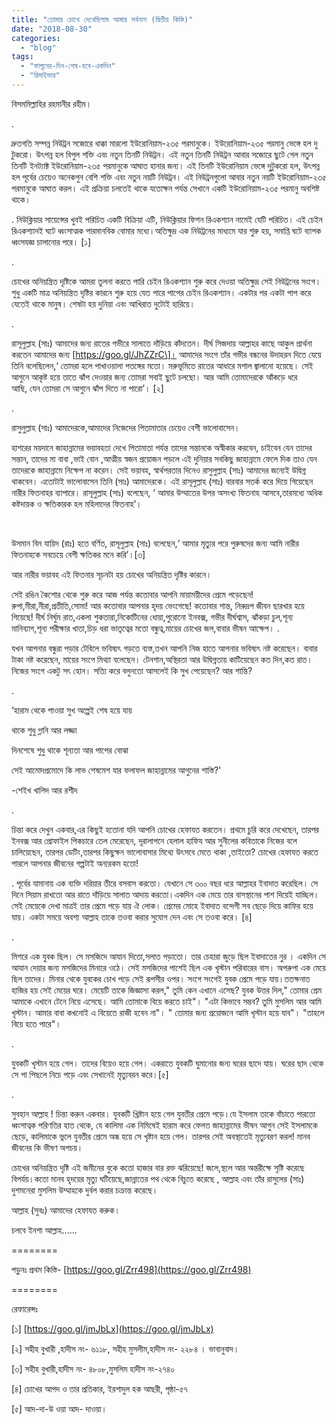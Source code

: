 ```yaml
---
title: "তোমার চোখে দেখেছিলাম আমার সর্বনাশ (দ্বিতীয় কিস্তি)"
date: "2018-08-30"
categories: 
  - "blog"
tags: 
  - "ফাগুনের-দিন-শেষ-হবে-একদিন"
  - "রিমাইন্ডার"
---
```


বিসমমিল্লাহির রহমানীর রহীম।

.

দ্রুতগতি সম্পন্ন নিউট্রন সজোরে ধাক্কা মারলো ইউরোনিয়াম-২৩৫ পরমানুকে। ইউরোনিয়াম-২৩৫ পরমানু ভেঙ্গে হল দু টুকরো। উৎপন্ন হল বিপুল শক্তি এবং নতুন তিনটি নিউট্রন। এই নতুন তিনটি নিউট্রন আবার সজোরে ছুটে গেল নতুন তিনটি ইনট্যাক্ট ইউরোনিয়াম-২৩৫ পরমানুকে আঘাত হানার জন্য। এই তিনটি ইউরোনিয়াম ভেঙ্গে দুটুকরো হল, উৎপন্ন হল পূর্বের চেয়েও অনেকগুন বেশি শক্তি এবং নতুন নয়টি নিউট্রন। এই নিউট্রনগুলো আবার নতুন নয়টি ইউরোনিয়াম-২৩৫ পরমানুকে আঘাত করল। এই প্রক্রিয়া চলতেই থাকে যতোক্ষন পর্যন্ত সেখানে একটি ইউরোনিয়াম-২৩৫ পরমানু অবশিষ্ট থাকে।

. নিউক্লিয়ার সায়েন্সের খুবই পরিচিত একটি বিক্রিয়া এটি, নিউক্লিয়ার ফিশন রিএকশ্যান নামেই যেটি পরিচিত। এই চেইন রিএকশ্যানই ঘটে ধ্বংসাত্মক পারমানবিক বোমার মধ্যে।অতিক্ষুদ্র এক নিউট্রনের মাধ্যমে যার শুরু হয়, সমাপ্তি ঘটে ব্যাপক ধ্বংসযজ্ঞ চালানোর পরে। \[১\]

.

চোখের অনিয়ন্ত্রিত দৃষ্টিকে আমরা তুলনা করতে পারি চেইন রিএকশ্যান শুরু করে দেওয়া অতিক্ষুদ্র সেই নিউট্রনের সংগে। শুধু একটি মাত্র অনিয়ন্ত্রিত দৃষ্টির কারনে শুরু হয়ে যেত পারে পাপের চেইন রিএকশ্যান। একটার পর একটা পাপ করে যেতেই থাকে মানুষ। শেষটা হয় দুনিয়া এবং আখিরাত দুটোই হারিয়ে।

.

রাসূলুল্লাহ (সাঃ) আমাদের জন্য রাতের গভীরে সালাতে দাঁড়িয়ে কাঁদতেন। দীর্ঘ সিজদায় আল্লাহর কাছে আকুল প্রার্থনা করতেন আমাদের জন্য \[https://goo.gl/JhZZrC\]। আমাদের সংগে তাঁর গভীর বন্ধনের উদাহরন দিতে যেয়ে তিনি বলেছিলেন,‘ তোমরা হলে পাখাওয়ালা পতঙ্গের মতো। মরুভূমিতে রাতের আধারে মশাল জ্বালানো হয়েছে। সেই আগুনে আকৃষ্ট হয়ে তাতে ঝাঁপ দেওয়ার জন্য তোমরা সবাই ছুটে চলছো। আর আমি তোমাদেরকে আঁকড়ে ধরে আছি, যেন তোমরা সে আগুনে ঝাঁপ দিতে না পারো’। \[২\]

.

রাসুলুল্লাহ (সাঃ) আমাদেরকে,আমাদের নিজেদের পিতামাতার চেয়েও বেশী ভালোবাসেন।

হাশরের ময়দানে জাহান্নামের ভয়াবহতা দেখে পিতামাতা পর্যন্ত তাদের সন্তানকে অস্বীকার করবেন, চাইবেন যেন তাদের সন্তান, তাদের মা বাবা ,ভাই বোন ,আত্মীয় স্বজন প্রয়োজন পড়লে এই দুনিয়ার সবকিছু জাহান্নামে ফেলে দিক তাও যেন তাদেরকে জাহান্নামে নিক্ষেপ না করেন। সেই ভয়াবহ, স্বার্থপরতার দিনেও রাসুলুল্লাহ (সাঃ) আমাদের জন্যেই উদ্বিগ্ন থাকবেন। এতোটাই ভালোবাসেন তিনি (সাঃ) আমাদেরকে। এই রাসূলুল্লাহ (সাঃ) বারবার সতর্ক করে দিয়ে গিয়েছেন নারীর ফিতনাহর ব্যাপারে। রাসূলুল্লাহ (সাঃ) বলেছেন, ‘ আমার উম্মাতের উপর অসংখ্য ফিতনাহ আসবে,তারমধ্যে অধিক কষ্টদায়ক ও ক্ষতিকারক হল মহিলাদের ফিতনাহ’।

 

উসমান বিন যায়িদ (রাঃ) হতে বর্ণিত, রাসূলুল্লাহ (সাঃ) বলেছেন,‘ আমার মৃত্যুর পরে পুরুষদের জন্য আমি নারীর ফিতনাহকে সবচেয়ে বেশী ক্ষতিকর মনে করি’।\[৩\]

আর নারীর ভয়াবহ এই ফিতনার সূচনটা হয় চোখের অনিয়ন্ত্রিত দৃষ্টির কারনে।

সেই রঙিন কৈশোর থেকে শুরু করে আজ পর্যন্ত কতোবার আপনি মায়াময়ীদের প্রেমে পড়েছেন! রুপা,মীরা,নীরা,প্রতীতি,সোমা! আর কতোবার আপনার হৃদয় ভেংগেছে! কতোবার শান্ত, নিরুদ্রপ জীবন ছারখার হয়ে গিয়েছে! দীর্ঘ নির্ঘুম রাত,একলা শুকতারা,নিকোটিনের ধোয়া,পুরোনো ইনবক্স, গভীর দীর্ঘশ্বাস, ঝাঁকড়া চুল,শূন্য মানিব্যাগ,শূন্য পরীক্ষার খাতা,চিড় ধরা ভাতৃত্বের মতো বন্ধুত্ব,মায়ের চোখের জল,বাবার ভীষন আক্ষেপ। .

যখন আপনার বন্ধুরা পড়ার টেবিলে ভবিষ্যৎ গড়তে ব্যস্ত,তখন আপনি নিজ হাতে আপনার ভবিষ্যৎ নষ্ট করেছেন। বাবার টাকা নষ্ট করেছেন, মায়ের সংগে মিথ্যা বলেছেন। টেনশান,অস্থিরতা আর উদ্বিগ্নতায় কাটিয়েছেন কত দিন,কত রাত। নিজের সংগে একটু সৎ হোন। সত্যি করে বলুনতো আসলেই কি সুখ পেয়েছেন? আর শান্তি?

.

‘হারাম থেকে পাওয়া সুখ অল্পেই শেষ হয়ে যায়

থাকে শুধু গ্লানি আর লজ্জা

দিনশেষে শুধু থাকে শূন্যতা আর পাপের বোঝা

সেই আমোদপ্রমোদে কি লাভ শেষমেশ যার ফলাফল জাহান্নামের আগুনের শাস্তি?'

\-শেইখ খালিদ আর রশীদ

.

চিন্তা করে দেখুন একবার,এর কিছুই হতোনা যদি আপনি চোখের হেফাযত করতেন। প্রথমে চুরি করে দেখেছেন, তারপর ইনবক্স আর প্রোফাইল পিকচারে তেল মেরেছেন, দূরালাপনে হেলাল হাফিয আর সুনীলের কবিতাকে নিজের বলে চালিয়েছেন, তারপর ডেটিং,তারপর কিছুক্ষন ভালোবাসার মিথ্যে উৎসবে মেতে থাকা ,তাইতো? চোখের হেফাযত করতে পারলে আপনার জীবনের গল্পটাই অন্যরকম হতো!

. পূর্বের যামানায় এক ব্যক্তি দরিয়ার তীরে বসবাস করতো। যেখানে সে ৩০০ বছর ধরে আল্লাহর ইবাদাত করেছিল। সে দিনে সিয়াম রাখতো আর রাতে দাঁড়িয়ে সালাত আদায় করতো।একদিন এক মেয়ে তার বাসস্থানের পাশ দিয়েই যাচ্ছিল। সেই মেয়েকে দেখা মাত্রই তার প্রেমে পড়ে যায় ঐ লোক। প্রেমের মোহে ইবাদাত বন্দেগী সব ছেড়ে দিয়ে কাফির হয়ে যায়। একটা সময়ে অবশ্য আল্লাহ তাকে তওবা করার সুযোগ দেন এবং সে তওবা করে। \[৪\]

.

মিশরে এক যুবক ছিল। সে মসজিদে আযান দিতো,সলাত পড়াতো। তার চেহারা জুড়ে ছিল ইবাদাতের নুর । একদিন সে আযান দেয়ার জন্য মসজিদের মিনারে ওঠে। সেই মসজিদের পাশেই ছিল এক খৃস্টান পরিবারের বাস। অপরুপা এক মেয়ে ছিল তাদের। মিনার থেকে যুবকের চোখ পড়ে সেই রূপসীর ওপর। সংগে সংগেই যুবক প্রেমে পড়ে যায়।ততক্ষনাত হাজির হয় সেই মেয়ের ঘরে। মেয়েটি তাকে জিজ্ঞাসা করল," তুমি কেন এখানে এসেছ? যুবক উত্তর দিল," তোমার প্রেম আমাকে এখানে টেনে নিয়ে এসেছে। আমি তোমাকে বিয়ে করতে চাই"। "এটা কিভাবে সম্ভব? তুমি মুসলিম আর আমি খৃস্টান। আমার বাবা কখনোই এ বিয়েতে রাজী হবেন না"। " তোমার জন্য প্রয়োজনে আমি খৃস্টান হয়ে যাব"। "তাহলে বিয়ে হতে পারে"।

.

যুবকটি খৃস্টান হয়ে গেল। তাদের বিয়েও হয়ে গেল। একরাতে যুবকটি ঘুমানোর জন্য ঘরের ছাদে যায়। ঘরের ছাদ থেকে সে পা পিছলে নিচে পড়ে এবং সেখানেই মৃত্যুবরন করে।\[৫\]

.

সুবহান আল্লাহ ! চিন্তা করুন একবার। যুবকটি খ্রিষ্টান হয়ে গেল যুবতীর প্রেমে পড়ে।যে ইসলাম তাকে বাঁচাতে পারতো ধ্বংসাত্বক পরিণতির হাত থেকে, যে কালিমা এক নিমিষেই হারাম করে ফেলত জাহান্নামের ভীষন আগুন সেই ইসলামকে ছেড়ে, কালিমাকে ভুলে যুবতীর প্রেমে অন্ধ হয়ে সে খৃষ্টান হয়ে গেল। তারপর সেই অবস্থাতেই মৃত্যুবরণ করল! মানব জীবনের কি ভীষণ অপচয়।

চোখের অনিয়ন্ত্রিত দৃষ্টি এই জমীনের বুকে কতো হাজার বার রক্ত ঝরিয়েছে! জলে,স্থলে আর অন্তরীক্ষে সৃষ্টি করেছে বিপর্যয়।কতো মানব হৃদয়ের মৃত্যু ঘটিয়েছে,জান্নাতের পথ থেকে বিচ্যুত করেছে , আল্লাহ এবং তাঁর রাসুলের (সাঃ) দুশমনেরা মুসলিম উম্মাহকে দুর্বল করার চক্রান্ত করেছে।

আল্লাহ (সুবঃ) আমাদের হেফাযত করুক।

চলবে ইনশা আল্লাহ......

\========

পড়ুনঃ প্রথম কিস্তি- [https://goo.gl/Zrr498](https://goo.gl/Zrr498)

\========

রেফারেন্সঃ

\[১\] [https://goo.gl/jmJbLx](https://goo.gl/jmJbLx)

\[২\] সহীহ বুখারী ,হাদীস নং- ৬১১৮, সহীহ মুসলীম,হাদীস নং- ২২৮৪ । ভাবানুবাদ।

\[৩\] সহীহ বুখারী,হাদীস নং- ৪৮০৮,মুসলিম হাদীস নং-২৭৪০

\[৪\] চোখের আপদ ও তার প্রতিকার, ইরশাদুল হক আছরী, পৃষ্ঠা-৫৭

\[৫\] আদ-দা-উ ওয়া আদ- দাওয়া।
